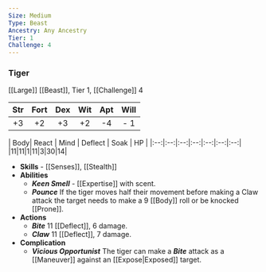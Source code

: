 ```yaml
---
Size: Medium
Type: Beast
Ancestry: Any Ancestry
Tier: 1
Challenge: 4
---
```


### Tiger
[[Large]] [[Beast]], Tier 1, [[Challenge]] 4

| Str | Fort | Dex | Wit | Apt | Will |
|:--:|:--:|:--:|:--:|:--:|:--:|
|+3|+2|+3|+2|-4|- 1|

| Body| React | Mind | Deflect | Soak | HP |
|:--:|:--:|:--:|:--:|:--:|:--:|:--:|
|11|11|1|11|3|30|14|

- **Skills** - [[Senses]], [[Stealth]]
- **Abilities**
	- ***Keen Smell*** - [[Expertise]] with scent.
	- ***Pounce*** If the tiger moves half their movement before making a Claw attack the target needs to make a 9 [[Body]] roll or be knocked [[Prone]].
- **Actions**
	- ***Bite*** 11 [[Deflect]], 6 damage.
	- ***Claw*** 11 [[Deflect]], 7 damage. 
- **Complication**
	- ***Vicious Opportunist*** The tiger can make a ***Bite*** attack as a [[Maneuver]] against an [[Expose|Exposed]] target.